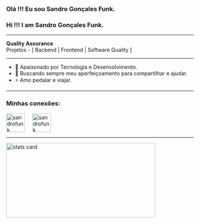 <!---
sandrofunk/sandrofunk is a ✨ special ✨ repository because its `README.md` (this file) appears on your GitHub profile.
You can click the Preview link to take a look at your changes.
--->

### Olá !!! Eu sou Sandro Gonçales Funk.
### Hi !!! I am Sandro Gonçales Funk.

---

__Quality Assurance__
 <br /> Projetos - [ Backend | Frontend | Software Quality ]

---

* 🌱 Apaixonado por Tecnologia e Desenvolvimento.
* 🎯 Buscando sempre meu aperfeiçoamento para compartilhar e ajudar.
* ⚡ Amo pedalar e viajar.

---
<h3 align="left">Minhas conexões:</h3>
<p align="left">
<a href="https://twitter.com/sandrofunk" target="blank"><img align="center" src="https://img.icons8.com/cute-clipart/64/000000/twitter.png" alt="sandrofunk" height="50" width="50" /></a> &nbsp;&nbsp;&nbsp;
<a href="https://www.linkedin.com/in/sandro-funk-790223174/" target="blank"><img align="center" src="https://img.icons8.com/cute-clipart/64/000000/linkedin.png" alt="sandrofunk" height="50" width="50" /></a>&nbsp;&nbsp;&nbsp;&nbsp;
</p>


<hr>

<p align= "left">
<a href="https://github.com/sandrofunk">
<img alt= "stats card" height="200px" width="400" src="https://github-readme-streak-stats.herokuapp.com/?user=sandrofunk&theme=radical">
</a>
</p>
